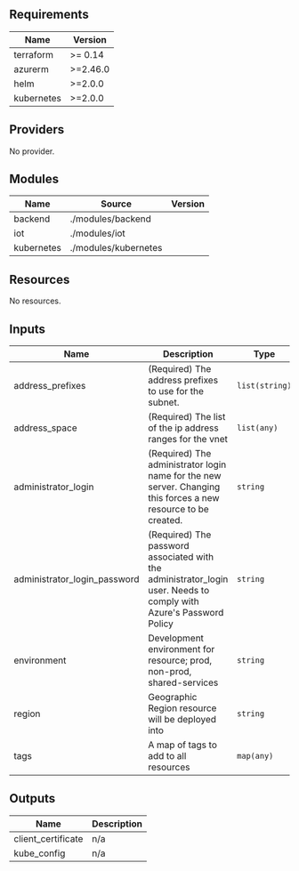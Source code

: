 ## Requirements

| Name | Version |
|------|---------|
| terraform | >= 0.14 |
| azurerm | >=2.46.0 |
| helm | >=2.0.0 |
| kubernetes | >=2.0.0 |

## Providers

No provider.

## Modules

| Name | Source | Version |
|------|--------|---------|
| backend | ./modules/backend |  |
| iot | ./modules/iot |  |
| kubernetes | ./modules/kubernetes |  |

## Resources

No resources.

## Inputs

| Name | Description | Type | Default | Required |
|------|-------------|------|---------|:--------:|
| address\_prefixes | (Required) The address prefixes to use for the subnet. | `list(string)` | n/a | yes |
| address\_space | (Required) The list of the ip address ranges for the vnet | `list(any)` | n/a | yes |
| administrator\_login | (Required) The administrator login name for the new server. Changing this forces a new resource to be created. | `string` | n/a | yes |
| administrator\_login\_password | (Required) The password associated with the administrator\_login user. Needs to comply with Azure's Password Policy | `string` | n/a | yes |
| environment | Development environment for resource; prod, non-prod, shared-services | `string` | n/a | yes |
| region | Geographic Region resource will be deployed into | `string` | n/a | yes |
| tags | A map of tags to add to all resources | `map(any)` | `{}` | no |

## Outputs

| Name | Description |
|------|-------------|
| client\_certificate | n/a |
| kube\_config | n/a |